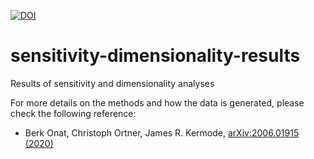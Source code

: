 [![DOI](https://zenodo.org/badge/296652503.svg)](https://zenodo.org/badge/latestdoi/296652503)

# sensitivity-dimensionality-results
Results of sensitivity and dimensionality analyses

For more details on the methods and how the data is generated, please check the following reference:
- Berk Onat, Christoph Ortner, James R. Kermode, 	[arXiv:2006.01915 (2020)](https://arxiv.org/abs/2006.01915)
